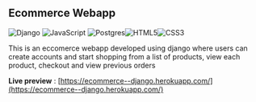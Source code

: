 ## Ecommerce Webapp
<img alt="Django" src="https://img.shields.io/badge/django%20-%23092E20.svg?&style=for-the-badge&logo=django&logoColor=white"/> <img alt="JavaScript" src="https://img.shields.io/badge/javascript%20-%23323330.svg?&style=for-the-badge&logo=javascript&logoColor=%23F7DF1E"/> <img alt="Postgres" src ="https://img.shields.io/badge/postgres-%23316192.svg?&style=for-the-badge&logo=postgresql&logoColor=white"/><img alt="HTML5" src="https://img.shields.io/badge/html5%20-%23E34F26.svg?&style=for-the-badge&logo=html5&logoColor=white"/><img alt="CSS3" src="https://img.shields.io/badge/css3%20-%231572B6.svg?&style=for-the-badge&logo=css3&logoColor=white"/>

This is an eccomerce webapp developed using django where users can create accounts and start shopping from a list of products, view each product, checkout and view previous orders





**Live preview** :
[https://ecommerce--django.herokuapp.com/](https://ecommerce--django.herokuapp.com/)

